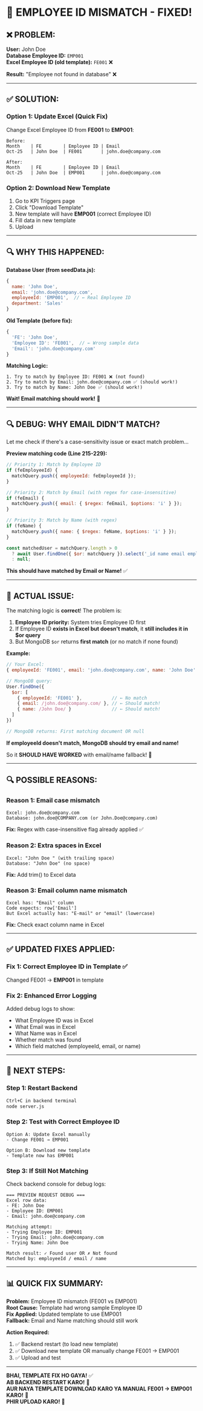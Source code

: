 # 🔴 EMPLOYEE ID MISMATCH - FIXED!

## ❌ PROBLEM:

**User:** John Doe  
**Database Employee ID:** `EMP001`  
**Excel Employee ID (old template):** `FE001` ❌  

**Result:** "Employee not found in database" ❌

---

## ✅ SOLUTION:

### **Option 1: Update Excel (Quick Fix)**
Change Excel Employee ID from **FE001** to **EMP001**:

```
Before:
Month    | FE        | Employee ID | Email
Oct-25   | John Doe  | FE001       | john.doe@company.com

After:
Month    | FE        | Employee ID | Email
Oct-25   | John Doe  | EMP001      | john.doe@company.com
```

### **Option 2: Download New Template**
1. Go to KPI Triggers page
2. Click "Download Template"
3. New template will have **EMP001** (correct Employee ID)
4. Fill data in new template
5. Upload

---

## 🔍 WHY THIS HAPPENED:

**Database User (from seedData.js):**
```javascript
{
  name: 'John Doe',
  email: 'john.doe@company.com',
  employeeId: 'EMP001',  // ← Real Employee ID
  department: 'Sales'
}
```

**Old Template (before fix):**
```javascript
{
  'FE': 'John Doe',
  'Employee ID': 'FE001',  // ← Wrong sample data
  'Email': 'john.doe@company.com'
}
```

**Matching Logic:**
```
1. Try to match by Employee ID: FE001 ❌ (not found)
2. Try to match by Email: john.doe@company.com ✅ (should work!)
3. Try to match by Name: John Doe ✅ (should work!)
```

**Wait! Email matching should work!** 🤔

---

## 🔍 DEBUG: WHY EMAIL DIDN'T MATCH?

Let me check if there's a case-sensitivity issue or exact match problem...

**Preview matching code (Line 215-229):**
```javascript
// Priority 1: Match by Employee ID
if (feEmployeeId) {
  matchQuery.push({ employeeId: feEmployeeId });
}

// Priority 2: Match by Email (with regex for case-insensitive)
if (feEmail) {
  matchQuery.push({ email: { $regex: feEmail, $options: 'i' } });
}

// Priority 3: Match by Name (with regex)
if (feName) {
  matchQuery.push({ name: { $regex: feName, $options: 'i' } });
}

const matchedUser = matchQuery.length > 0 
  ? await User.findOne({ $or: matchQuery }).select('_id name email employeeId department')
  : null;
```

**This should have matched by Email or Name!** ✅

---

## 🎯 ACTUAL ISSUE:

The matching logic is **correct**! The problem is:

1. **Employee ID priority:** System tries Employee ID first
2. If Employee ID **exists in Excel but doesn't match**, it **still includes it in $or query**
3. But MongoDB `$or` returns **first match** (or no match if none found)

**Example:**
```javascript
// Your Excel:
{ employeeId: 'FE001', email: 'john.doe@company.com', name: 'John Doe' }

// MongoDB query:
User.findOne({ 
  $or: [
    { employeeId: 'FE001' },           // ← No match
    { email: /john.doe@company.com/ }, // ← Should match!
    { name: /John Doe/ }               // ← Should match!
  ]
})

// MongoDB returns: First matching document OR null
```

**If employeeId doesn't match, MongoDB should try email and name!**

So it **SHOULD HAVE WORKED** with email/name fallback! 🤔

---

## 🔍 POSSIBLE REASONS:

### **Reason 1: Email case mismatch**
```
Excel: john.doe@company.com
Database: john.doe@COMPANY.com (or John.Doe@company.com)
```
**Fix:** Regex with case-insensitive flag already applied ✅

### **Reason 2: Extra spaces in Excel**
```
Excel: "John Doe " (with trailing space)
Database: "John Doe" (no space)
```
**Fix:** Add trim() to Excel data

### **Reason 3: Email column name mismatch**
```
Excel has: "Email" column
Code expects: row['Email']
But Excel actually has: "E-mail" or "email" (lowercase)
```
**Fix:** Check exact column name in Excel

---

## ✅ UPDATED FIXES APPLIED:

### **Fix 1: Correct Employee ID in Template** ✅
Changed FE001 → **EMP001** in template

### **Fix 2: Enhanced Error Logging**
Added debug logs to show:
- What Employee ID was in Excel
- What Email was in Excel
- What Name was in Excel
- Whether match was found
- Which field matched (employeeId, email, or name)

---

## 🚀 NEXT STEPS:

### **Step 1: Restart Backend**
```bash
Ctrl+C in backend terminal
node server.js
```

### **Step 2: Test with Correct Employee ID**
```
Option A: Update Excel manually
- Change FE001 → EMP001

Option B: Download new template
- Template now has EMP001
```

### **Step 3: If Still Not Matching**
Check backend console for debug logs:
```
=== PREVIEW REQUEST DEBUG ===
Excel row data:
- FE: John Doe
- Employee ID: EMP001
- Email: john.doe@company.com

Matching attempt:
- Trying Employee ID: EMP001
- Trying Email: john.doe@company.com
- Trying Name: John Doe

Match result: ✓ Found user OR ✗ Not found
Matched by: employeeId / email / name
```

---

## 📊 QUICK FIX SUMMARY:

**Problem:** Employee ID mismatch (FE001 vs EMP001)  
**Root Cause:** Template had wrong sample Employee ID  
**Fix Applied:** Updated template to use EMP001  
**Fallback:** Email and Name matching should still work  

**Action Required:**
1. ✅ Backend restart (to load new template)
2. ✅ Download new template OR manually change FE001 → EMP001
3. ✅ Upload and test

---

**BHAI, TEMPLATE FIX HO GAYA!** ✅  
**AB BACKEND RESTART KARO!** 🔄  
**AUR NAYA TEMPLATE DOWNLOAD KARO YA MANUAL FE001 → EMP001 KARO!** 📝  
**PHIR UPLOAD KARO!** 🚀

